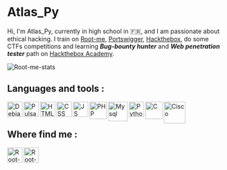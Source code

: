 <h1>Atlas_Py</h1>

Hi, I'm Atlas_Py, currently in high school in 🇫🇷, and I am passionate about ethical hacking. I train on <a href="https://www.root-me.org/">Root-me</a>, <a href="https://portswigger.net/web-security"> Portswigger</a>, <a href="https://app.hackthebox.com/home">Hackthebox</a>, do some CTFs competitions and learning <strong><i>Bug-bounty hunter</i></strong> and <strong><i>Web penetration tester</i></strong> path on <a href="https:/academy.hackthebox.com">Hackthebox Academy</a>.


![Root-me-stats](https://root-me-diff.vercel.app/rm-gh?nickname=Atlas_Py)

<h2>Languages and tools :</h2>

<img align="left" alt="Debian" width="35px" src="https://cdn.jsdelivr.net/gh/devicons/devicon/icons/debian/debian-original.svg" />
<img align="left" alt="Pulsar editor" width="35px" src="https://web.pulsar-edit.dev/public/pulsar_name.svg" />
<img align="left" alt="HTML" width="35px" src="https://cdn.jsdelivr.net/gh/devicons/devicon/icons/html5/html5-original.svg" />
<img align="left" alt="CSS" width="35px" src="https://cdn.jsdelivr.net/gh/devicons/devicon/icons/css3/css3-original.svg" />
<img align="left" alt="JS" width="35px" src="https://cdn.jsdelivr.net/gh/devicons/devicon/icons/javascript/javascript-original.svg" />
<img align="left" alt="PHP" width="40px" src="https://cdn.jsdelivr.net/gh/devicons/devicon/icons/php/php-original.svg" />
<img align="left" alt="Mysql" width="45px" src="https://cdn-icons-png.flaticon.com/512/4299/4299956.png" />
<img align="left" alt="Python" width="35px" src="https://cdn.jsdelivr.net/gh/devicons/devicon/icons/python/python-original.svg" />
<img align="left" alt="C" width="40px" src="https://cdn.jsdelivr.net/gh/devicons/devicon/icons/c/c-original.svg" />
<img align="left" alt="Cisco" width="50px" src="https://upload.wikimedia.org/wikipedia/commons/0/08/Cisco_logo_blue_2016.svg" />
</br></br>

<h2>Where find me : </h2>

<a href="https://www.root-me.org/Atlas_py" target="_blank"><img align="left" alt="Root-me" width="35px" src="https://www.root-me.org/IMG/siteon0.svg" />
<a href="https://discordapp.com/users/1025438028530991175" target="_blank"><img align="left" alt="Root-me" width="35px" src="https://www.svgrepo.com/show/330307/discord.svg" />
